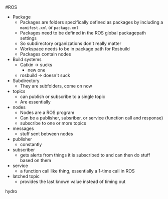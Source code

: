 #ROS

- Package
  - Packages are folders specifically defined as packages by including a `manifest.xml` or `package.xml`
  - Packages need to be defined in the ROS global packagepath settings
  - So subdirectory organizations don't really matter
  - Workspace needs to be in package path for Rosbuild
  - Packages contain nodes
- Build systems
  - Catkin -> sucks
    - new one
  - rosbuild -> doesn't suck
- Subdirectory
  - They are subfolders, come on now
- topics
  - can publish or subscribe to a single topic
  - Are essentially 
- nodes
  - Nodes are a ROS program
  - Can be a publisher, subsriber, or service (function call and response)
  - subscribe to one or more topics
- messages
  - stuff sent between nodes
- publisher
  - constantly
- subscriber
  - gets alerts from things it is subscribed to and can then do stuff based on them
- service
  - a function call like thing, essentially a 1-time call in ROS
- latched topic
  - provides the last known value instead of timing out 

hydro
